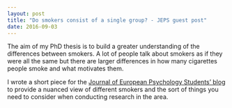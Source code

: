```yaml
---
layout: post
title: "Do smokers consist of a single group? - JEPS guest post"
date: 2016-09-03
---
```

The aim of my PhD thesis is to build a greater understanding of the differences between smokers. A lot of people talk about smokers as if they were all the same but there are larger differences in how many cigarettes people smoke and what motivates them.

I wrote a short piece for the [Journal of European Psychology Students’ blog](http://blog.efpsa.org/2016/09/02/do-smokers-consist-of-a-single-group/) to provide a nuanced view of different smokers and the sort of things you need to consider when conducting research in the area.
